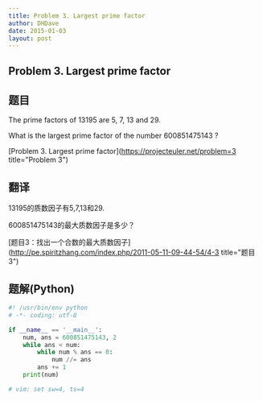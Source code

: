 ```yaml
---
title: Problem 3. Largest prime factor
author: DHDave
date: 2015-01-03
layout: post
---
```


Problem 3. Largest prime factor
--------------------------------

## 题目
The prime factors of 13195 are 5, 7, 13 and 29.

What is the largest prime factor of the number 600851475143 ?

[Problem 3. Largest prime factor](https://projecteuler.net/problem=3 title="Problem 3")

## 翻译
13195的质数因子有5,7,13和29.

600851475143的最大质数因子是多少？

[题目3：找出一个合数的最大质数因子](http://pe.spiritzhang.com/index.php/2011-05-11-09-44-54/4-3 title="题目3")

## 题解(Python)
```python
#! /usr/bin/env python
# -*- coding: utf-8

if __name__ == '__main__':
    num, ans = 600851475143, 2
    while ans < num:
        while num % ans == 0:
            num //= ans
        ans += 1
    print(num)

# vim: set sw=4, ts=4
```

